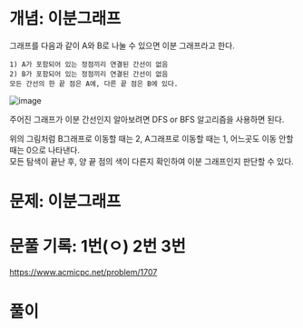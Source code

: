 # 개념: 이분그래프

그래프를 다음과 같이 A와 B로 나눌 수 있으면 이분 그래프라고 한다.
```
1) A가 포함되어 있는 정점끼리 연결된 간선이 없음
2) B가 포함되어 있는 정점끼리 연결된 간선이 없음  
모든 간선의 한 끝 점은 A에, 다른 끝 점은 B에 있다.
```
![image](https://user-images.githubusercontent.com/87055456/138234211-8a36c6c5-fb5c-4e9a-b103-45788e205aae.png)

주어진 그래프가 이분 간선인지 알아보려면 DFS or BFS 알고리즘을 사용하면 된다.  

위의 그림처럼 B그래프로 이동할 때는 2, A그래프로 이동할 때는 1, 어느곳도 이동 안할 때는 0으로 나타낸다.  
모든 탐색이 끝난 후, 양 끝 점의 색이 다른지 확인하여 이분 그래프인지 판단할 수 있다.

# 문제: 이분그래프
# 문풀 기록: 1번(ㅇ) 2번 3번
https://www.acmicpc.net/problem/1707

# 풀이

``` python



```
